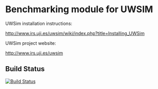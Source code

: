 Benchmarking module for UWSIM
=====================

UWSim installation instructions:

http://www.irs.uji.es/uwsim/wiki/index.php?title=Installing_UWSim

UWSim project website:

http://www.irs.uji.es/uwsim

## Build Status

[![Build Status](https://travis-ci.org/perezsolerj/uwsimbenchmarks.png?branch=hydro-devel)](https://travis-ci.org/perezsolerj/uwsimbenchmarks)
